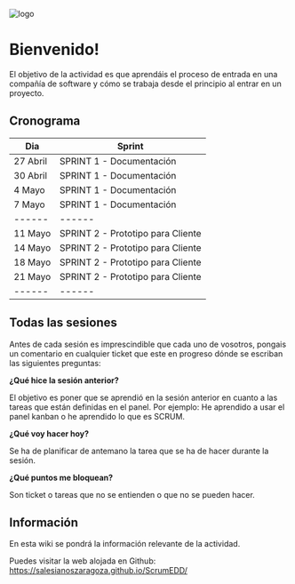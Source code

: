 ![logo](https://salesianoszaragoza.github.io/ScrumEDD/logo.png)

 # Bienvenido!
 
El objetivo de la actividad es que aprendáis el proceso de entrada en una compañía de software y cómo se trabaja desde el principio al entrar en un proyecto.

 ## Cronograma
 
| Dia | Sprint |
| ------ | ------ |
| 27 Abril | SPRINT 1 - Documentación |
| 30 Abril | SPRINT 1 - Documentación  |
| 4 Mayo | SPRINT 1 - Documentación  |
| 7 Mayo | SPRINT 1 - Documentación  |
| ------ | ------ |
| 11 Mayo | SPRINT 2 - Prototipo para Cliente  |
| 14 Mayo | SPRINT 2 - Prototipo para Cliente  |
| 18 Mayo |  SPRINT 2 - Prototipo para Cliente  |
| 21 Mayo |  SPRINT 2 - Prototipo para Cliente |
| ------ | ------ |

 ## Todas las sesiones

Antes de cada sesión es imprescindible que cada uno de vosotros, pongais un comentario en cualquier ticket que este en progreso dónde se escriban las siguientes preguntas:

**¿Qué hice la sesión anterior?**

El objetivo es poner que se aprendió en la sesión anterior en cuanto a las tareas que están definidas en el panel. Por ejemplo: He aprendido a usar el panel kanban o he aprendido lo que es SCRUM.

**¿Qué voy hacer hoy?**

Se ha de planificar de antemano la tarea que se ha de hacer durante la sesión.

**¿Qué puntos me bloquean?**

Son ticket o tareas que no se entienden o que no se pueden hacer.

 ## Información
 
En esta wiki se pondrá la información relevante de la actividad.

Puedes visitar la web alojada en Github: https://salesianoszaragoza.github.io/ScrumEDD/
